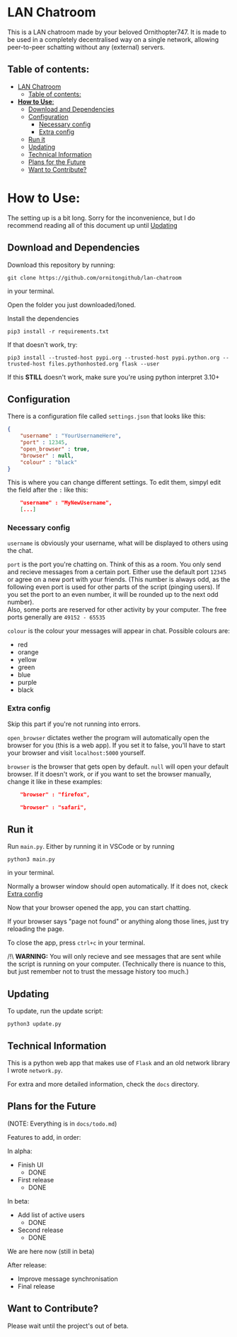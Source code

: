 # LAN Chatroom
This is a LAN chatroom made by your beloved Ornithopter747. It is made to be used in a completely decentralised way on a single network, allowing peer-to-peer schatting without any (external) servers.

## Table of contents:

- [LAN Chatroom](#lan-chatroom)
  - [Table of contents:](#table-of-contents)
- [**How to Use**:](#how-to-use)
  - [Download and Dependencies](#download-and-dependencies)
  - [Configuration](#configuration)
    - [Necessary config](#necessary-config)
    - [Extra config](#extra-config)
  - [Run it](#run-it)
  - [Updating](#updating)
  - [Technical Information](#technical-information)
  - [Plans for the Future](#plans-for-the-future)
  - [Want to Contribute?](#want-to-contribute)


# **How to Use**:

The setting up is a bit long. Sorry for the inconvenience, but I do recommend reading all of this document up until [Updating](#updating)

## Download and Dependencies
Download this repository by running:
```
git clone https://github.com/ornitongithub/lan-chatroom
```
in your terminal.

Open the folder you just downloaded/loned.

Install the dependencies
```
pip3 install -r requirements.txt
```
If that doesn't work, try:
```
pip3 install --trusted-host pypi.org --trusted-host pypi.python.org --trusted-host files.pythonhosted.org flask --user 
```
If this **STILL** doesn't work, make sure you're using python interpret 3.10+

## Configuration

There is a configuration file called `settings.json` that looks like this:
```json
{
    "username" : "YourUsernameHere",
    "port" : 12345,
    "open_browser" : true,
    "browser" : null,
    "colour" : "black"
}
```
This is where you can change different settings. To edit them, simpyl edit the field after the `:` like this:
```json
    "username" : "MyNewUsername",
    [...]
```

### Necessary config

`username` is obviously your username, what will be displayed to others using the chat.

`port` is the port you're chatting on. Think of this as a room. You only send and recieve messages from a certain port. Either use the default port `12345` or agree on a new port with your friends. (This number is always odd, as the following even port is used for other parts of the script (pinging users). If you set the port to an even number, it will be rounded up to the next odd number). <br>
Also, some ports are reserved for other activity by your computer. The free ports generally are `49152 - 65535`

`colour` is the colour your messages will appear in chat. Possible colours are:
- red
- orange
- yellow
- green
- blue
- purple
- black

### Extra config

Skip this part if you're not running into errors.

`open_browser` dictates wether the program will automatically open the browser for you (this is a web app). If you set it to false, you'll have to start your browser and visit `localhost:5000` yourself.

`browser` is the browser that gets open by default. `null` will open your default browser. If it doesn't work, or if you want to set the browser manually, change it like in these examples:
```json
    "browser" : "firefox",
```
```json
    "browser" : "safari",
```

## Run it

Run `main.py`. Either by running it in VSCode or by running
```
python3 main.py
```
in your terminal.

Normally a browser window should open automatically. If it does not, ckeck [Extra config](#extra-config)

Now that your browser opened the app, you can start chatting.

If your browser says "page not found" or anything along those lines, just try reloading the page.

To close the app, press `ctrl+c` in your terminal.

/!\ **WARNING:** You will only recieve and see messages that are sent while the script is running on your computer. (Technically there is nuance to this, but just remember not to trust the message history too much.)

## Updating

To update, run the update script:
```
python3 update.py
```

## Technical Information

This is a python web app that makes use of `Flask` and an old network library I wrote `network.py`.

For extra and more detailed information, check the `docs` directory.

## Plans for the Future

(NOTE: Everything is in `docs/todo.md`)

Features to add, in order:

In alpha:
- Finish UI 
  - DONE
- First release
  - DONE

In beta:
- Add list of active users
  - DONE
- Second release
  - DONE

We are here now (still in beta)

After release:
- Improve message synchronisation
- Final release

## Want to Contribute?

Please wait until the project's out of beta.